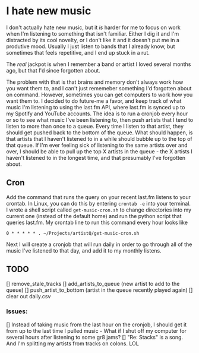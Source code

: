 # I hate new music

I don't actually hate new music, but it _is_ harder for me to focus on work when I'm listening to something that isn't familiar. Either I dig it and I'm distracted by its cool novelty, or I don't like it and it doesn't put me in a produtive mood. Usually I just listen to bands that I already know, but sometimes that feels repetitive, and I end up stuck in a rut. 

The _real_ jackpot is when I remember a band or artist I loved several months ago, but that I'd since forgotten about. 

The problem with that is that brains and memory don't always work how you want them to, and I can't just rememeber something I'd forgotten about on command. However, sometimes you can get computers to work how you want them to. I decided to do future-me a favor, and keep track of what music I'm listening to using the last.fm API, where last.fm is synced up to my Spotify and YouTube accounts. The idea is to run a cronjob every hour or so to see what music I've been listening to, then push artists that I tend to listen to more than once to a queue. Every time I listen to that artist, they should get pushed back to the bottom of the queue. What should happen, is that artists that I haven't listened to in a while should bubble up to the top of that queue. If I'm ever feeling sick of listening to the same artists over and over, I should be able to pull up the top X artists in the queue - the X artists I haven't listened to in the longest time, and that presumably I've forgotten about.

## Cron
Add the command that runs the query on your recent last.fm listens to your crontab. In Linux, you can do this by entering `crontab -e` into your terminal. I wrote a shell script called `get-music-cron.sh` to change directories into my current one (instead of the default home) and run the python script that queries last.fm. My crontab line to run this command every hour looks like
```
0 * * * * * . ~/Projects/artistQ/get-music-cron.sh
```

Next I will create a cronjob that will run daily in order to go through all of the music I've listened to that day, and add it to my monthly listens. 

## TODO
[] remove_stale_tracks
[] add_artists_to_queue (new artist to add to the queue)
[] push_artist_to_bottom (artist in the queue recently played again)
[] clear out daily.csv


### Issues:
[] Instead of taking music from the last hour on the cronjob, I should get it from up to the last time I pulled music - What if I shut off my computer for several hours after listening to some gr8 jams?
[] "Re: Stacks" is a song. And I'm splitting my artists from tracks on colons. LOL
